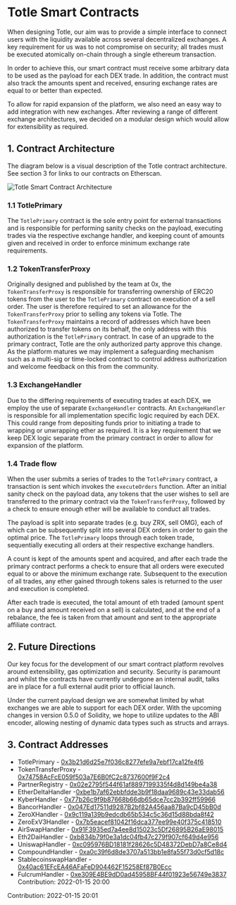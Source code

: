 # Totle Smart Contracts
When designing Totle, our aim was to provide a simple interface to connect users with the liquidity available across several decentralized exchanges. A key requirement for us was to not compromise on security; all trades must be executed atomically on-chain through a single ethereum transaction.

In order to achieve this, our smart contract must receive some arbitrary data to be used as the payload for each DEX trade. In addition, the contract must also track the amounts spent and received, ensuring exchange rates are equal to or better than expected.

To allow for rapid expansion of the platform, we also need an easy way to add integration with new exchanges. After reviewing a range of different exchange architectures, we decided on a modular design which would allow for extensibility as required.

## 1. Contract Architecture
The diagram below is a visual description of the Totle contract architecture. See section 3 for links to our contracts on Etherscan.

![Totle Smart Contract Architecture](https://raw.githubusercontent.com/TotlePlatform/contracts/master/doc/diagram.png)

### 1.1 TotlePrimary
The `TotlePrimary` contract is the sole entry point for external transactions and is responsible for performing sanity checks on the payload, executing trades via the respective exchange handler, and keeping count of amounts given and received in order to enforce minimum exchange rate requirements.

### 1.2 TokenTransferProxy
Originally designed and published by the team at 0x, the `TokenTransferProxy` is responsible for transferring ownership of ERC20 tokens from the user to the `TotlePrimary` contract on execution of a sell order. The user is therefore required to set an allowance for the `TokenTransferProxy` prior to selling any tokens via Totle. The `TokenTransferProxy` maintains a record of addresses which have been authorized to transfer tokens on its behalf, the only address with this authorization is the `TotlePrimary` contract. In case of an upgrade to the primary contract, Totle are the only authorized party approve this change. As the platform matures we may implement a safeguarding mechanism such as a multi-sig or time-locked contract to control address authorization and welcome feedback on this from the community.

### 1.3 ExchangeHandler
Due to the differing requirements of executing trades at each DEX, we employ the use of separate `ExchangeHandler` contracts. An `ExchangeHandler` is responsible for all implementation specific logic required by each DEX. This could range from depositing funds prior to initiating a trade to wrapping or unwrapping ether as required. It is a key requirement that we keep DEX logic separate from the primary contract in order to allow for expansion of the platform.

### 1.4 Trade flow
When the user submits a series of trades to the `TotlePrimary` contract, a transaction is sent which invokes the `executeOrders` function. After an initial sanity check on the payload data, any tokens that the user wishes to sell are transferred to the primary contract via the `TokenTransferProxy`, followed by a check to ensure enough ether will be available to conduct all trades.

The payload is split into separate trades (e.g. buy ZRX, sell OMG), each of which can be subsequently split into several DEX orders in order to gain the optimal price. The `TotlePrimary` loops through each token trade, sequentially executing all orders at their respective exchange handlers.

A count is kept of the amounts spent and acquired, and after each trade the primary contract performs a check to ensure that all orders were executed equal to or above the minimum exchange rate. Subsequent to the execution of all trades, any ether gained through tokens sales is returned to the user and execution is completed.

After each trade is executed, the total amount of eth traded (amount spent on a buy and amount received on a sell) is calculated, and at the end of a rebalance, the fee is taken from that amount and sent to the appropriate affiliate contract.

## 2.  Future Directions
Our key focus for the development of our smart contract platform revolves around extensibility, gas optimization and security. Security is paramount and whilst the contracts have currently undergone an internal audit, talks are in place for a full external audit prior to official launch.

Under the current payload design we are somewhat limited by what exchanges we are able to support for each DEX order. With the upcoming changes in version 0.5.0 of Solidity, we hope to utilize updates to the ABI encoder, allowing nesting of dynamic data types such as structs and arrays.

## 3. Contract Addresses
- TotlePrimary - [0x3b21d6d25e7f036c8277efe9a7ebf17ca12fe4f6](https://etherscan.io/address/0x3b21d6d25e7f036c8277efe9a7ebf17ca12fe4f6)
- TokenTransferProxy - [0x74758AcFcE059f503a7E6B0fC2c8737600f9F2c4](https://etherscan.io/address/0x74758AcFcE059f503a7E6B0fC2c8737600f9F2c4)
- PartnerRegistry - [0x02e2795f544f61af8897199335f4d8d149be4a38](https://etherscan.io/address/0x02e2795f544f61af8897199335f4d8d149be4a38)
- EtherDeltaHandler -[0xbe1b7af62ebbfdde3b9f18daa9689c43e33dab56](https://etherscan.io/address/0xbe1b7af62ebbfdde3b9f18daa9689c43e33dab56)
- KyberHandler - [0x77b26c9f9b87668b66db65dce7cc2b392ff59966](https://etherscan.io/address/0x77b26c9f9b87668b66db65dce7cc2b392ff59966)
- BancorHandler - [0x047Ed17511d9287B2bf82A456aa87Ba9cD45bB0d](https://etherscan.io/address/0x047Ed17511d9287B2bf82A456aa87Ba9cD45bB0d)
- ZeroXHandler - [0x9c119a139b9edcdb65b534c5c36d15d88bda8f42](https://etherscan.io/address/0x9c119a139b9edcdb65b534c5c36d15d88bda8f42)
- ZeroExV3Handler - [0x7b5eacef81042f16dca377ee99e40f375c418510](https://etherscan.io/address/0x7b5eacef81042f16dca377ee99e40f375c418510)
- AirSwapHandler - [0x91F3935ed7a4ee8d15023c5Df26895B26aE98015](https://etherscan.io/address/0x91F3935ed7a4ee8d15023c5Df26895B26aE98015)
- Eth2DaiHandler - [0xb834b79f0e3a1dc04fb47c279f907cf649d4e956](https://etherscan.io/address/0xb834b79f0e3a1dc04fb47c279f907cf649d4e956)
- UniswapHandler - [0xc095976BD18181f28626c5D48372DebD7a8Ce8d4](https://etherscan.io/address/0xc095976BD18181f28626c5D48372DebD7a8Ce8d4)
- CompoundHandler - [0xa0c39f6d8de3707a513bb1e8fa55f73d0cf5d18c](https://io/address/0xa0c39f6d8de3707a513bb1e8fa55f73d0cf5d18c)
- StablecoinswapHandler - [0x40ac61EFcEA46AFaFeD904462F15258Ef87B0Ecc](https://etherscan.io/address/0x40ac61EFcEA46AFaFeD904462F15258Ef87B0Ecc)
- FulcrumHandler - [0xe309E4BE9dD0ad45958BF44f01923e56749e3837](https://etherscan.io/address/0xe309E4BE9dD0ad45958BF44f01923e56749e3837)
Contribution: 2022-01-15 20:00

Contribution: 2022-01-15 20:01


